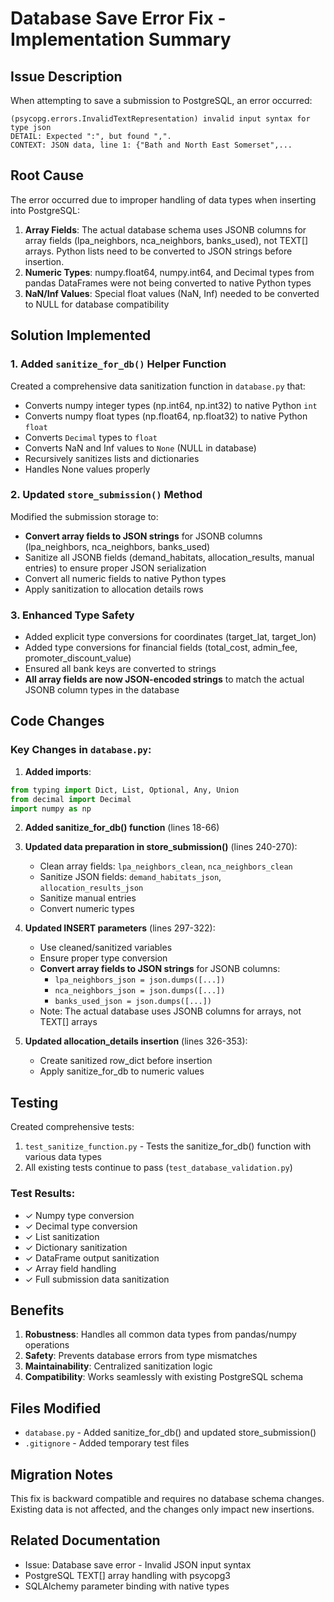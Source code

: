 # Database Save Error Fix - Implementation Summary

## Issue Description
When attempting to save a submission to PostgreSQL, an error occurred:
```
(psycopg.errors.InvalidTextRepresentation) invalid input syntax for type json
DETAIL: Expected ":", but found ",".
CONTEXT: JSON data, line 1: {"Bath and North East Somerset",...
```

## Root Cause
The error occurred due to improper handling of data types when inserting into PostgreSQL:

1. **Array Fields**: The actual database schema uses JSONB columns for array fields (lpa_neighbors, nca_neighbors, banks_used), not TEXT[] arrays. Python lists need to be converted to JSON strings before insertion.
2. **Numeric Types**: numpy.float64, numpy.int64, and Decimal types from pandas DataFrames were not being converted to native Python types
3. **NaN/Inf Values**: Special float values (NaN, Inf) needed to be converted to NULL for database compatibility

## Solution Implemented

### 1. Added `sanitize_for_db()` Helper Function
Created a comprehensive data sanitization function in `database.py` that:
- Converts numpy integer types (np.int64, np.int32) to native Python `int`
- Converts numpy float types (np.float64, np.float32) to native Python `float`
- Converts `Decimal` types to `float`
- Converts NaN and Inf values to `None` (NULL in database)
- Recursively sanitizes lists and dictionaries
- Handles None values properly

### 2. Updated `store_submission()` Method
Modified the submission storage to:
- **Convert array fields to JSON strings** for JSONB columns (lpa_neighbors, nca_neighbors, banks_used)
- Sanitize all JSONB fields (demand_habitats, allocation_results, manual entries) to ensure proper JSON serialization
- Convert all numeric fields to native Python types
- Apply sanitization to allocation details rows

### 3. Enhanced Type Safety
- Added explicit type conversions for coordinates (target_lat, target_lon)
- Added type conversions for financial fields (total_cost, admin_fee, promoter_discount_value)
- Ensured all bank keys are converted to strings
- **All array fields are now JSON-encoded strings** to match the actual JSONB column types in the database

## Code Changes

### Key Changes in `database.py`:

1. **Added imports**:
```python
from typing import Dict, List, Optional, Any, Union
from decimal import Decimal
import numpy as np
```

2. **Added sanitize_for_db() function** (lines 18-66)

3. **Updated data preparation in store_submission()** (lines 240-270):
   - Clean array fields: `lpa_neighbors_clean`, `nca_neighbors_clean`
   - Sanitize JSON fields: `demand_habitats_json`, `allocation_results_json`
   - Sanitize manual entries
   - Convert numeric types

4. **Updated INSERT parameters** (lines 297-322):
   - Use cleaned/sanitized variables
   - Ensure proper type conversion
   - **Convert array fields to JSON strings** for JSONB columns:
     - `lpa_neighbors_json = json.dumps([...])`
     - `nca_neighbors_json = json.dumps([...])`
     - `banks_used_json = json.dumps([...])`
   - Note: The actual database uses JSONB columns for arrays, not TEXT[] arrays

5. **Updated allocation_details insertion** (lines 326-353):
   - Create sanitized row_dict before insertion
   - Apply sanitize_for_db to numeric values

## Testing

Created comprehensive tests:
1. `test_sanitize_function.py` - Tests the sanitize_for_db() function with various data types
2. All existing tests continue to pass (`test_database_validation.py`)

### Test Results:
- ✓ Numpy type conversion
- ✓ Decimal type conversion  
- ✓ List sanitization
- ✓ Dictionary sanitization
- ✓ DataFrame output sanitization
- ✓ Array field handling
- ✓ Full submission data sanitization

## Benefits

1. **Robustness**: Handles all common data types from pandas/numpy operations
2. **Safety**: Prevents database errors from type mismatches
3. **Maintainability**: Centralized sanitization logic
4. **Compatibility**: Works seamlessly with existing PostgreSQL schema

## Files Modified
- `database.py` - Added sanitize_for_db() and updated store_submission()
- `.gitignore` - Added temporary test files

## Migration Notes
This fix is backward compatible and requires no database schema changes. Existing data is not affected, and the changes only impact new insertions.

## Related Documentation
- Issue: Database save error - Invalid JSON input syntax
- PostgreSQL TEXT[] array handling with psycopg3
- SQLAlchemy parameter binding with native types
